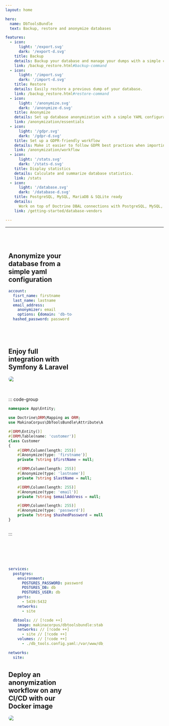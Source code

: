 ```yaml
---
layout: home

hero:
  name: DbToolsBundle
  text: Backup, restore and anonymize databases

features:
  - icon:
      light: '/export.svg'
      dark: '/export-d.svg'
    title: Backup
    details: Backup your database and manage your dumps with a simple command.
    link: /backup_restore.html#backup-command
  - icon:
      light: '/import.svg'
      dark: '/import-d.svg'
    title: Restore
    details: Easily restore a previous dump of your database.
    link: /backup_restore.html#restore-command
  - icon:
      light: '/anonymize.svg'
      dark: '/anonymize-d.svg'
    title: Anonymize
    details: Set up database anonymization with a simple YAML configuration file or with PHP attributes.
    link: /anonymization/essentials
  - icon:
      light: '/gdpr.svg'
      dark: '/gdpr-d.svg'
    title: Set up a GDPR-friendly workflow
    details: Make it easier to follow GDPR best practices when importing production dump to other environments.
    link: /anonymization/workflow
  - icon:
      light: '/stats.svg'
      dark: '/stats-d.svg'
    title: Display statistics
    details: Calculate and summarize database statistics.
    link: /stats
  - icon:
      light: '/database.svg'
      dark: '/database-d.svg'
    title: PostgreSQL, MySQL, MariaDB & SQLite ready
    details:
      Work on top of Doctrine DBAL connections with PostgreSQL, MySQL, MariaDB & SQLite.
    link: /getting-started/database-vendors

---
```


---

<div class="home-grid">
  <div class="home-grid-60">

  <DatabaseCompare/>

  </div>
  <div class="home-grid-40 img">

## Anonymize your database from a simple yaml configuration

```yaml [YAML]
account:
  fisrt_name: firstname
  last_name: lastname
  email_address:
    anonymizer: email
    options: {domain: 'db-tools-bundle.org'}
  hashed_password: password
```
  </div>
</div>


<div class="home-grid">
  <div class="home-grid-40 img">

## Enjoy full integration with Symfony & Laravel

![](/symfony-laravel.svg)

  </div>
  <div class="home-grid-60">

::: code-group
```php [Symfony (Doctrine entity)]
namespace App\Entity;

use Doctrine\ORM\Mapping as ORM;
use MakinaCorpus\DbToolsBundle\Attribute\Anonymize;

#[ORM\Entity()]
#[ORM\Table(name: 'customer')]
class Customer
{
    #[ORM\Column(length: 255)]
    #[Anonymize(type: 'firstname')]
    private ?string $firstName = null;

    #[ORM\Column(length: 255)]
    #[Anonymize(type: 'lastname')]
    private ?string $lastName = null;

    #[ORM\Column(length: 255)]
    #[Anonymize(type: 'email')]
    private ?string $emailAddress = null;

    #[ORM\Column(length: 255)]
    #[Anonymize(type: 'password')]
    private ?string $hashedPassword = null;
}
```
```php [Laravel (Eloquent entity)]

```
:::

  </div>
</div>

<div class="home-grid">
  <div class="home-grid-60">

```yaml
services:
  postgres:
    environment:
      POSTGRES_PASSWORD: password
      POSTGRES_DB: db
      POSTGRES_USER: db
    ports:
      - 5439:5432
    networks:
      - site

  dbtools: // [!code ++]
    image: makinacorpus/dbtoolsbundle:stable // [!code ++]
    networks: // [!code ++]
      - site // [!code ++]
    volumes: // [!code ++]
      - ./db_tools.config.yaml:/var/www/db_tools.config.yaml // [!code ++]

networks:
  site:
```

  </div>
  <div class="home-grid-40 img">

## Deploy an anonymization workflow on any CI/CD with our Docker image

![](/docker.svg)

  </div>
</div>

<MakinaCorpusHorizontal/>

<style>
  .home-grid {
    display: flex;
    flex-wrap: wrap;
    margin-top: 48px;

    h2 {
      padding-top: 0;
      margin-top: 0;
      border: 0;
    }
  }
  .home-grid > div {
    padding: 10px;

    &.img {
      margin-top: auto;
      margin-bottom: auto;
      p {
      border-radius: 12px;
      background: var(--vp-c-bg-soft);
      overflow: hidden;
    }
    }
  }
  .home-grid > div.home-grid-40 {
    width: 40%;
  }
  .home-grid > div.home-grid-60 {
    width: 60%;
  }
</style>